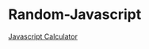 # Random-Javascript
[Javascript Calculator](https://bayodeolorundare.github.io/Javascript-Calculator/Index.html)

